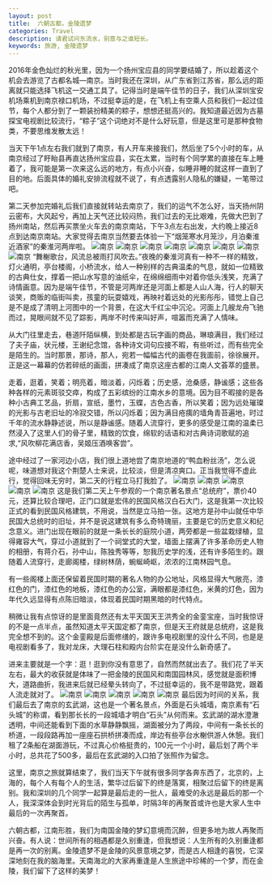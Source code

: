 ```yaml
---
layout: post
title:  六朝古都，金陵遗梦
categories: Travel
description: 请君试问东流水，别意与之谁短长。
keywords: 旅游, 金陵遗梦
---
```


2016年金色灿烂的秋光里，因为一个扬州宝应县的同学要结婚了，所以趁着这个机会去游览了古都名城—南京。当时我还在深圳，从广东省到江苏省，那么远的距离就只能选择飞机这一交通工具了。记得当时是端午佳节的日子，我们从深圳宝安机场乘机到南京禄口机场，不过挺幸运的是，在飞机上有空乘人员和我们一起过佳节，每个人都分到了一颗装扮精美的粽子，想想还挺高兴的。我知道最近因为古墓探宝电视剧比较流行，“粽子”这个词绝对不是什么好玩意，但是这里可是那种食物类，不要思维发散太远！

当天下午1点左右我们就到了南京，有人开车来接我们，然后坐了5个小时的车，从南京经过了盱眙县再直达扬州宝应县，实在太累，当时有个同学累的直接在车上睡着了，我可能是第一次来这么远的地方，有点小兴奋，似睡非睡的就这样一直到了目的地。后面具体的婚礼安排流程就不说了，有点透露别人隐私的嫌疑，一笔带过吧。

第二天参加完婚礼后我们直接就转站去南京了，我们的运气不怎么好，当天扬州阴云密布，大风起兮，再加上天气还比较闷热，我们过去的无比艰难，先做大巴到了扬州南站，然后再买票坐火车去的南京南站，下午3点左右出发，大约晚上接近8点到达南京南站。大家觉得去南京当然要去体验一下“烟笼寒水月笼沙，月泊秦淮近酒家”的秦淮河两岸啦。
![南京](/assets/images/jingling/jingling-1.jpeg)
![南京](/assets/images/jingling/jingling-2.jpeg)
![南京](/assets/images/jingling/jingling-3.jpeg)
![南京](/assets/images/jingling/jingling-4.jpeg)
![南京](/assets/images/jingling/jingling-5.jpeg)
![南京](/assets/images/jingling/jingling-6.jpeg)
![南京](/assets/images/jingling/jingling-7.jpeg)
![南京](/assets/images/jingling/jingling-8.jpeg)
“舞榭歌台，风流总被雨打风吹去。”夜晚的秦淮河真有一种不一样的精致，灯火通明，亭台楼阁，小桥流水，给人一种别样的古典温柔的气息，就如一位精致的古典仕女，撑着一把山水写意的油纸伞，在绵绵细雨中对着你低头浅笑，充满了诗情画意。因为是端午佳节，不管是河两岸还是河面上都是人山人海，行人的聊天谈笑，商贩的临街叫卖，孩童的玩耍嬉戏，再映衬着远处的光影彤彤，错觉上自己是不是成了清明上河图中的一个背景，在这大千红尘中沉沦。河面上几艘龙舟飞驰而过，晃眼间就不见了踪影，两岸不时传来叫好声，喧嚣而充满了人情味。

从大门往里走去，巷道阡陌纵横，到处都是古玩字画的商品，琳琅满目，我们经过了夫子庙，状元楼，王谢纪念馆，各种诗文词句应接不暇，有些听过，而有些完全是陌生的。当时那景，那诗，那人，宛若一幅幅古代的画卷在我面前，徐徐展开。正是这一幕幕的仿若碎纸的画面，拼凑成了南京这座古都的江南人文荟萃的盛景。

走着，逛着，笑着；明亮着，暗淡着，闪烁着；历史感，沧桑感，静谧感；这些各种各样的元素斑驳交瘁，构成了五彩缤纷的江南水乡的意境。因为目不暇接的是各种小古典工艺品，折扇，宣纸，墨竹，玉蝶，古色古香，所以笑着；因为远处璀璨的光影与古老旧址的冷寂交错，所以闪烁着；因为满目疮痍的墙角青苔遍地，时过千年的流水静静述说，所以是静谧感。随着人流穿行，更多的感受是江南的温柔已然浸入了这里人们的骨子里，精致的饮食，绵软的话语和对古典诗词歌赋的追求,“风吹柳花满店香，吴姬压酒唤客尝”。

途中经过了一家河边小店，我们很上道地尝了南京地道的“鸭血粉丝汤”，怎么说呢，味道想对我这个荆楚人士来说，比较淡，但是清凉爽口。正当我觉得不虚此行，觉得回味无穷时，第二天的行程立马打我脸了。
![南京](/assets/images/jingling/jingling-9.jpeg)
![南京](/assets/images/jingling/jingling-10.jpeg)
![南京](/assets/images/jingling/jingling-11.jpeg)
![南京](/assets/images/jingling/jingling-12.jpeg)
![南京](/assets/images/jingling/jingling-13.jpeg)
这是我们第二天上午参观的一个南京著名景点“总统府”，票价40元，还算比较合理吧，正门口就是宏伟的民国风格汉白石大门，这是我第一次比较正式的看到民国风格建筑，不用说，当然是立马拍一张。这地方是孙中山就任中华民国大总统时的旧址，并不是说这建筑有多么奇特瑰丽，主要是它的历史意义和纪念意义。进门出现在眼前的就是一条长长的庭院小道，两旁都是一些盆栽绿植，显得雍容大气，穿过小道就到了一个祠堂式的大堂，墙面上摆满了许多革命历史人物的相册，有蒋介石，孙中山，陈独秀等等，恕我历史学的浅，还有许多陌生的。跟随着人流穿行，走廊阁楼，绿树林荫，蜿蜒崎岖，浓浓的江南林园气息。

有一些阁楼上面还保留着民国时期的著名人物的办公地址，风格显得大气敞亮，漆红色的门，漆红色的地板，漆红色的办公室，满眼都是漆红色，米黄的灯色，因为年代久远显得有点陈旧暗淡，体现着民国时期黑暗的时代特点。

稍微让我有点惊讶的是里面竟然还有太平天国天王洪秀全的金銮宝座，当时我惊讶的不是一点半点，虽然知道太平天国定都了南京，但是天王府就是总统府，这是我完全想不到的。这个金銮殿是后面修缮的，跟许多电视剧里的没什么不同，也是是电视剧看多了，我对龙床，大理石柱和殿内台阶实在是没什么新奇感了。

进来主要就是一个字：逛！逛到你没有意思了，自然而然就出去了。我们花了半天左右，最大的收获就是体味了一把金陵的民国风和南国园林风，感觉就是面积博大，道路曲折，我进来后就已经晕头转向了，不过挺幸运的，我不是带路党，跟着人流走就对了。
![南京](/assets/images/jingling/jingling-14.jpeg)
![南京](/assets/images/jingling/jingling-15.jpeg)
![南京](/assets/images/jingling/jingling-16.jpeg)
![南京](/assets/images/jingling/jingling-17.jpeg)
![南京](/assets/images/jingling/jingling-19.jpeg)
最后因为时间的关系，我们最后去了南京的玄武湖，这也是一个著名景点，外面是石头城墙，南京素有“石头城”的称谓，看到那长长的一段城墙才明白“石头”从何而来。玄武湖的湖水澄澈透明，中间还能看到下面的水草静静飘摇，湖面被分为了两段，中间有一条长长的桥道，一段段路再加一座座石拱桥拼凑而成，岸边有些亭台水榭供游人休憩。我们租了2条船在湖面游玩，不过真心价格挺贵的，100元一个小时，最后划了两个半小时，总共花了500多，最后在玄武湖的入口拍了张照作为留念。

这里，南京之旅就算结束了，我们当天下午就有很多同学各奔东西了，北京的，上海的，每个人有每个人的生活，繁华过后留下的终是落寞，相聚过后留下的终是离别。我和深圳的几个同学一起算是最后走的一批人，最难受的永远是最后的那一个人，我深深体会到时光背后的陌生与孤单，时隔3年的再聚首或许也是大家人生中最后的一次再聚首。

六朝古都，江南形胜，我们为南国金陵的梦幻意境而沉醉，但更多地为故人再聚而兴奋。有人说：世间所有的相遇都是久别重逢，但我想说：人生所有的久别重逢都是再一次的别离。金陵遗梦不是金陵的风景意境之梦，而是古人相逢的喜悦，它深深地刻在我的脑海里。天南海北的大家再重逢是人生旅途中珍稀的一个梦，而在金陵，我们留下了这样的美梦！
